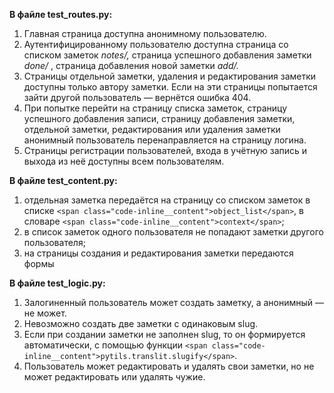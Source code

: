 **В файле test_routes.py:**

1. Главная страница доступна анонимному пользователю.
2. Аутентифицированному пользователю доступна страница со списком заметок *notes/,* страница успешного добавления заметки  *done/* , страница добавления новой заметки *add/.*
3. Страницы отдельной заметки, удаления и редактирования заметки доступны только автору заметки. Если на эти страницы попытается зайти другой пользователь — вернётся ошибка 404.
4. При попытке перейти на страницу списка заметок, страницу успешного добавления записи, страницу добавления заметки, отдельной заметки, редактирования или удаления заметки анонимный пользователь перенаправляется на страницу логина.
5. Страницы регистрации пользователей, входа в учётную запись и выхода из неё доступны всем пользователям.

**В файле test_content.py:**

1. отдельная заметка передаётся на страницу со списком заметок в списке `<span class="code-inline__content">object_list</span>`, в словаре `<span class="code-inline__content">context</span>`;
2. в список заметок одного пользователя не попадают заметки другого пользователя;
3. на страницы создания и редактирования заметки передаются формы

**В файле test_logic.py:**

1. Залогиненный пользователь может создать заметку, а анонимный — не может.
2. Невозможно создать две заметки с одинаковым slug.
3. Если при создании заметки не заполнен slug, то он формируется автоматически, с помощью функции `<span class="code-inline__content">pytils.translit.slugify</span>`.
4. Пользователь может редактировать и удалять свои заметки, но не может редактировать или удалять чужие.
